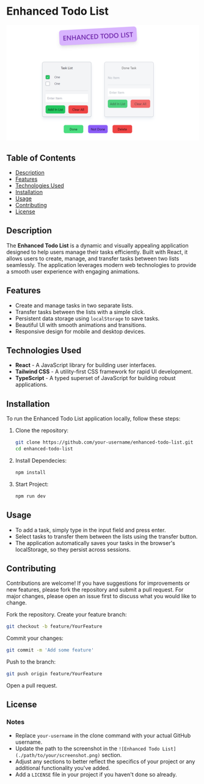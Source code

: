 # Enhanced Todo List

![Enhanced Todo List](https://github.com/adityaS011/EnhancedToDosApp/blob/main/public/deployed_ss.png) <!-- Replace with an actual screenshot path -->

## Table of Contents
- [Description](#description)
- [Features](#features)
- [Technologies Used](#technologies-used)
- [Installation](#installation)
- [Usage](#usage)
- [Contributing](#contributing)
- [License](#license)

## Description

The **Enhanced Todo List** is a dynamic and visually appealing application designed to help users manage their tasks efficiently. Built with React, it allows users to create, manage, and transfer tasks between two lists seamlessly. The application leverages modern web technologies to provide a smooth user experience with engaging animations.

## Features

- Create and manage tasks in two separate lists.
- Transfer tasks between the lists with a simple click.
- Persistent data storage using `localStorage` to save tasks.
- Beautiful UI with smooth animations and transitions.
- Responsive design for mobile and desktop devices.

## Technologies Used

- **React** - A JavaScript library for building user interfaces.
- **Tailwind CSS** - A utility-first CSS framework for rapid UI development.
- **TypeScript** - A typed superset of JavaScript for building robust applications.

## Installation

To run the Enhanced Todo List application locally, follow these steps:

1. Clone the repository:

   ```bash
   git clone https://github.com/your-username/enhanced-todo-list.git
   cd enhanced-todo-list
   ```
2. Install Dependecies:

   ```bash
   npm install
   ```
3. Start Project:

   ```bash
   npm run dev
   ```

## Usage
- To add a task, simply type in the input field and press enter.
- Select tasks to transfer them between the lists using the transfer button.
- The application automatically saves your tasks in the browser's localStorage, so they persist across sessions.

## Contributing
Contributions are welcome! If you have suggestions for improvements or new features, please fork the repository and submit a pull request. For major changes, please open an issue first to discuss what you would like to change.

Fork the repository.
Create your feature branch:
```bash
git checkout -b feature/YourFeature 
```
Commit your changes:
```bash
git commit -m 'Add some feature'
```
Push to the branch:
```bash
git push origin feature/YourFeature
```
Open a pull request.

## License

### Notes
- Replace `your-username` in the clone command with your actual GitHub username.
- Update the path to the screenshot in the `![Enhanced Todo List](./path/to/your/screenshot.png)` section.
- Adjust any sections to better reflect the specifics of your project or any additional functionality you've added.
- Add a `LICENSE` file in your project if you haven't done so already.


